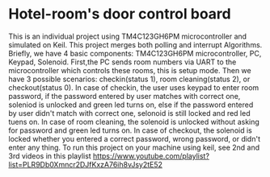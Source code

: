 # Hotel-room's door control board
This is an individual project using TM4C123GH6PM microcontroller and simulated on Keil.
This project merges both polling and interrupt Algorithms.
Briefly, we have 4 basic components: TM4C123GH6PM microcontroller, PC, Keypad, Solenoid.
First,the PC sends room numbers via UART to the microcontroller which controls these rooms, this is setup mode.
Then we have 3 possible scenarios: checkin(status 1), room cleaning(status 2), or checkout(status 0).
In case of checkin, the user uses keypad to enter room password,
if the password entered by user matches with correct one, soleniod is unlocked and green led turns on,
else if the password entered by user didn't match with correct one, selonoid is still locked and red led tuens on.
In case of room cleaning, the solenoid is unlocked without asking for password and green led turns on.
In case of checkout, the solenoid is locked whether you entered a correct password, wrong password, or didn't enter any thing.
To run this project on your machine using keil, see 2nd and 3rd videos in this playlist https://www.youtube.com/playlist?list=PLR9Db0Xmncr2DJfKxzA76ih8vJsy2tE52

